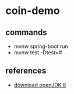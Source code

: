 # coin-demo
## commands
- mvnw spring-boot:run
- mvnw test -Dtest=<TestClassName>#<TestMethodName>


## references
- [download openJDK 8](https://adoptium.net/temurin/releases/?version=8)